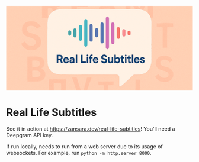 ![](/real-life-subtitles.png)

# Real Life Subtitles

See it in action at https://zansara.dev/real-life-subtitles! You'll need a Deepgram API key.

If run locally, needs to run from a web server due to its usage of websockets. For example, run `python -m http.server 8000`.
